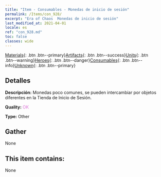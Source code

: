 ```yaml
---
title: "Item - Consumables - Monedas de inicio de sesión"
permalink: /Items/con_928/
excerpt: "Era of Chaos  Monedas de inicio de sesión"
last_modified_at: 2021-04-01
locale: es
ref: "con_928.md"
toc: false
classes: wide
---
```

 [Materials](/es/Items/){: .btn .btn--primary}[Artifacts](/es/Items/Artifacts/){: .btn .btn--success}[Units](/es/Items/Units/){: .btn .btn--warning}[Heroes](/es/Items/Heroes/){: .btn .btn--danger}[Consumables](/es/Items/Consumables/){: .btn .btn--info}[Unknown](/es/Items/Unknown/){: .btn .btn--primary}

## Detalles
 **Descripción:** Monedas poco comunes, se pueden intercambiar por objetos diferentes en la Tienda de Inicio de Sesión.

 **Quality:** <span style="color: #DA70D6">OK</span>

 **Type:** Other

## Gather

  None

## This item contains:

  None


